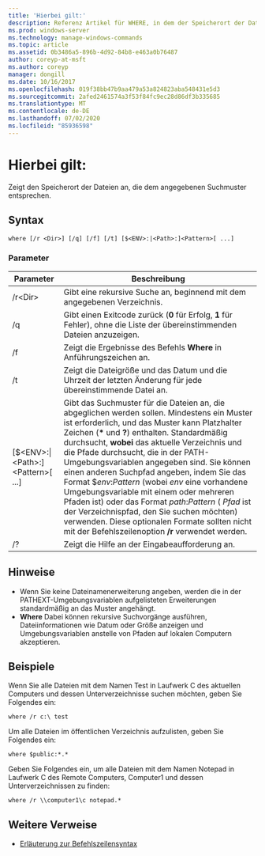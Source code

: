 ```yaml
---
title: 'Hierbei gilt:'
description: Referenz Artikel für WHERE, in dem der Speicherort der Dateien angezeigt wird, die dem angegebenen Suchmuster entsprechen.
ms.prod: windows-server
ms.technology: manage-windows-commands
ms.topic: article
ms.assetid: 0b3486a5-896b-4d92-84b8-e463a0b76487
author: coreyp-at-msft
ms.author: coreyp
manager: dongill
ms.date: 10/16/2017
ms.openlocfilehash: 019f38bb47b9aa479a53a824823aba548431e5d3
ms.sourcegitcommit: 2afed2461574a3f53f84fc9ec28d86df3b335685
ms.translationtype: MT
ms.contentlocale: de-DE
ms.lasthandoff: 07/02/2020
ms.locfileid: "85936598"
---
```

# <a name="where"></a>Hierbei gilt:



Zeigt den Speicherort der Dateien an, die dem angegebenen Suchmuster entsprechen.



## <a name="syntax"></a>Syntax

```
where [/r <Dir>] [/q] [/f] [/t] [$<ENV>:|<Path>:]<Pattern>[ ...]
```

### <a name="parameters"></a>Parameter

|Parameter|Beschreibung|
|---------|-----------|
|/r\<Dir>|Gibt eine rekursive Suche an, beginnend mit dem angegebenen Verzeichnis.|
|/q|Gibt einen Exitcode zurück (**0** für Erfolg, **1** für Fehler), ohne die Liste der übereinstimmenden Dateien anzuzeigen.|
|/f|Zeigt die Ergebnisse des Befehls **Where** in Anführungszeichen an.|
|/t|Zeigt die Dateigröße und das Datum und die Uhrzeit der letzten Änderung für jede übereinstimmende Datei an.|
|[$\<ENV>:\|\<Path>:]\<Pattern>[ ...]|Gibt das Suchmuster für die Dateien an, die abgeglichen werden sollen. Mindestens ein Muster ist erforderlich, und das Muster kann Platzhalter Zeichen (**&#42;** und **?**) enthalten. Standardmäßig durchsucht, **wobei** das aktuelle Verzeichnis und die Pfade durchsucht, die in der PATH-Umgebungsvariablen angegeben sind. Sie können einen anderen Suchpfad angeben, indem Sie das Format $*env*:*Pattern* (wobei *env* eine vorhandene Umgebungsvariable mit einem oder mehreren Pfaden ist) oder das Format *path*:*Pattern* ( *Pfad* ist der Verzeichnispfad, den Sie suchen möchten) verwenden. Diese optionalen Formate sollten nicht mit der Befehlszeilenoption **/r** verwendet werden.|
|/?|Zeigt die Hilfe an der Eingabeaufforderung an.|

## <a name="remarks"></a>Hinweise

-   Wenn Sie keine Dateinamenerweiterung angeben, werden die in der PATHEXT-Umgebungsvariablen aufgelisteten Erweiterungen standardmäßig an das Muster angehängt.
-   **Where** Dabei können rekursive Suchvorgänge ausführen, Dateiinformationen wie Datum oder Größe anzeigen und Umgebungsvariablen anstelle von Pfaden auf lokalen Computern akzeptieren.

## <a name="examples"></a>Beispiele

Wenn Sie alle Dateien mit dem Namen Test in Laufwerk C des aktuellen Computers und dessen Unterverzeichnisse suchen möchten, geben Sie Folgendes ein:
```
where /r c:\ test
```
Um alle Dateien im öffentlichen Verzeichnis aufzulisten, geben Sie Folgendes ein:
```
where $public:*.*
```
Geben Sie Folgendes ein, um alle Dateien mit dem Namen Notepad in Laufwerk C des Remote Computers, Computer1 und dessen Unterverzeichnissen zu finden:
```
where /r \\computer1\c notepad.*
```

## <a name="additional-references"></a>Weitere Verweise

- [Erläuterung zur Befehlszeilensyntax](command-line-syntax-key.md)